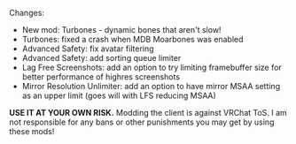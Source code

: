 Changes:
 * New mod: Turbones - dynamic bones that aren't slow!
 * Turbones: fixed a crash when MDB Moarbones was enabled
 * Advanced Safety: fix avatar filtering
 * Advanced Safety: add sorting queue limiter
 * Lag Free Screenshots: add an option to try limiting framebuffer size for better performance of highres screenshots
 * Mirror Resolution Unlimiter: add an option to have mirror MSAA setting as an upper limit (goes will with LFS reducing MSAA)

**USE IT AT YOUR OWN RISK.** Modding the client is against VRChat ToS. I am not responsible for any bans or other punishments you may get by using these mods!